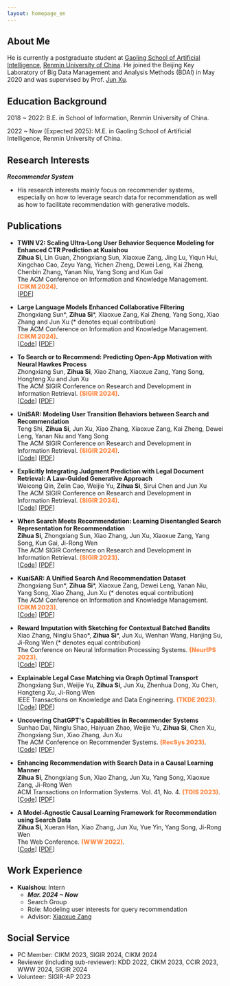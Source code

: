 ```yaml
---
layout: homepage_en
---
```


## About Me

He is currently a postgraduate student at [Gaoling School of Artificial Intelligence](http://ai.ruc.edu.cn/), [Renmin University of China](https://www.ruc.edu.cn/).
He joined the Beijing Key Laboratory of Big Data Management and Analysis Methods (BDAI) in May 2020 and was supervised by Prof. [Jun Xu](https://scholar.google.com/citations?user=su14mcEAAAAJ).


## Education Background

2018 ~ 2022: B.E. in School of Information, Renmin University of China.

2022 ~ Now (Expected 2025): M.E. in Gaoling School of Artificial Intelligence, Renmin University of China.

## Research Interests

***Recommender System***
- His research interests mainly focus on recommender systems, especially on how to leverage search data for recommendation as well as how to facilitate recommendation with generative models.



## Publications

- **TWIN V2: Scaling Ultra-Long User Behavior Sequence Modeling for Enhanced CTR Prediction at Kuaishou**
  <br>
  **Zihua Si**, Lin Guan, Zhongxiang Sun, Xiaoxue Zang, Jing Lu, Yiqun Hui, Xingchao Cao, Zeyu Yang, Yichen Zheng, Dewei Leng, Kai Zheng, Chenbin Zhang, Yanan Niu, Yang Song and Kun Gai
  <br>
  The ACM Conference on Information and Knowledge Management. <span style="color:#ff904f;font-weight:1000">(CIKM 2024)</span>.
  <br>
  [[PDF](https://arxiv.org/abs/2407.16357)]

- **Large Language Models Enhanced Collaborative Filtering**
  <br>
  Zhongxiang Sun\*, **Zihua Si**\*, Xiaoxue Zang, Kai Zheng, Yang Song, Xiao Zhang and Jun Xu (* denotes equal contribution)
  <br>
  The ACM Conference on Information and Knowledge Management. <span style="color:#ff904f;font-weight:1000">(CIKM 2024)</span>.
  <br>
  [[Code](https://github.com/Jeryi-Sun/LLM-CF)]
  [[PDF](https://arxiv.org/abs/2403.17688)]
  


- **To Search or to Recommend: Predicting Open-App Motivation with Neural Hawkes Process**
  <br>
  Zhongxiang Sun, **Zihua Si**, Xiao Zhang, Xiaoxue Zang, Yang Song, Hongteng Xu and Jun Xu 
  <br>
  The ACM SIGIR Conference on Research and Development in Information Retrieval. <span style="color:#ff904f;font-weight:1000">(SIGIR 2024)</span>. 
  <br>
  [[Code](https://github.com/Jeryi-Sun/NHP_OAM)]
  [[PDF](https://arxiv.org/abs/2404.03267)]

- **UniSAR: Modeling User Transition Behaviors between Search and Recommendation**
  <br>
  Teng Shi, **Zihua Si**, Jun Xu, Xiao Zhang, Xiaoxue Zang, Kai Zheng, Dewei Leng, Yanan Niu and Yang Song
  <br>
  The ACM SIGIR Conference on Research and Development in Information Retrieval. <span style="color:#ff904f;font-weight:1000">(SIGIR 2024)</span>. 
  <br>
  [[Code](https://github.com/TengShi-RUC/UniSAR)]
  [[PDF](https://arxiv.org/abs/2404.09520)]

- **Explicitly Integrating Judgment Prediction with Legal Document Retrieval: A Law-Guided Generative Approach**
  <br>
  Weicong Qin, Zelin Cao, Weijie Yu, **Zihua Si**, Sirui Chen and Jun Xu 
  <br>
  The ACM SIGIR Conference on Research and Development in Information Retrieval. <span style="color:#ff904f;font-weight:1000">(SIGIR 2024)</span>. 
  <br>
  [[Code](https://github.com/e-qin/gear)]
  [[PDF](https://arxiv.org/abs/2312.09591)]

- **When Search Meets Recommendation: Learning Disentangled Search Representation for Recommendation**
  <br>
  **Zihua Si**, Zhongxiang Sun, Xiao Zhang, Jun Xu, Xiaoxue Zang, Yang Song, Kun Gai, Ji-Rong Wen 
  <br>
  The ACM SIGIR Conference on Research and Development in Information Retrieval. <span style="color:#ff904f;font-weight:1000">(SIGIR 2023)</span>. 
  <br>
  [[Code](https://github.com/Ethan00Si/SESREC-SIGIR-2023)]
  [[PDF](https://arxiv.org/abs/2305.10822)] 

- **KuaiSAR: A Unified Search And Recommendation Dataset**
  <br>
  Zhongxiang Sun\*, **Zihua Si**\*, Xiaoxue Zang, Dewei Leng, Yanan Niu, Yang Song, Xiao Zhang, Jun Xu (* denotes equal contribution)
  <br>
  The ACM Conference on Information and Knowledge Management. <span style="color:#ff904f;font-weight:1000">(CIKM 2023)</span>.
  <br>
  [[Code](https://github.com/KuaiSAR/KuaiSAR.github.io)]
  [[PDF](https://arxiv.org/abs/2306.07705)] 

- **Reward Imputation with Sketching for Contextual Batched Bandits**
  <br>
  Xiao Zhang, Ninglu Shao\*, **Zihua Si**\*, Jun Xu, Wenhan Wang, Hanjing Su, Ji-Rong Wen (* denotes equal contribution)
  <br>
  The Conference on Neural Information Processing Systems. <span style="color:#ff904f;font-weight:1000">(NeurIPS 2023)</span>. 
  <br>
  [[Code](https://github.com/rainym00d/NeurIPS-2023-Reward-Imputation-with-Sketching-for-Contextual-Batched-Bandits)]
  [[PDF](https://arxiv.org/abs/2210.06719)]  

- **Explainable Legal Case Matching via Graph Optimal Transport**
  <br>
  Zhongxiang Sun, Weijie Yu, **Zihua Si**, Jun Xu, Zhenhua Dong, Xu Chen, Hongteng Xu, Ji-Rong Wen 
  <br>
  IEEE Transactions on Knowledge and Data Engineering. <span style="color:#ff904f;font-weight:1000">(TKDE 2023)</span>. 
  <br>
  [[Code](https://github.com/Jeryi-Sun/GEIOT-Match)]
  [[PDF](https://ieeexplore.ieee.org/document/10285038)]  


- **Uncovering ChatGPT's Capabilities in Recommender Systems**
  <br>
  Sunhao Dai, Ninglu Shao, Haiyuan Zhao, Weijie Yu, **Zihua Si**, Chen Xu, Zhongxiang Sun, Xiao Zhang, Jun Xu
  <br>
  The ACM Conference on Recommender Systems. <span style="color:#ff904f;font-weight:1000">(RecSys 2023)</span>.
  <br>
  [[Code](https://github.com/rainym00d/LLM4RS)]
  [[PDF](https://arxiv.org/abs/2305.02182)] 

- **Enhancing Recommendation with Search Data in a Causal Learning Manner**
  <br>
  **Zihua Si**, Zhongxiang Sun, Xiao Zhang, Jun Xu, Yang Song, Xiaoxue Zang, Ji-Rong Wen 
  <br>
  ACM Transactions on Information Systems. Vol. 41, No. 4. <span style="color:#ff904f;font-weight:1000">(TOIS 2023)</span>.
  <br>
  [[Code](https://github.com/Ethan00Si/IV4RecPlus-TOIS-2023)]
  [[PDF](https://dl.acm.org/doi/10.1145/3582425)] 

- **A Model-Agnostic Causal Learning Framework for Recommendation using Search Data**
  <br>
  **Zihua Si**, Xueran Han, Xiao Zhang, Jun Xu, Yue Yin, Yang Song, Ji-Rong Wen
  <br>
  The Web Conference. <span style="color:#ff904f;font-weight:1000">(WWW 2022)</span>.
  <br>
  [[Code](https://github.com/Ethan00Si/Instrumental-variables-for-recommendation)]
  [[PDF](https://arxiv.org/pdf/2202.04514.pdf)] 
  <!-- <strong><i style="color:#e74d3c">Oral Presentation</i></strong> -->



  


## Work Experience

- **Kuaishou**: Intern
  - ***Mar. 2024 ~ Now***
  - Search Group
  - Role: Modeling user interests for query recommendation
  - Advisor: [Xiaoxue Zang](https://scholar.google.com/citations?user=xjeBnbUAAAAJ&hl=zh-CN)


## Social Service

- PC Member: CIKM 2023, SIGIR 2024, CIKM 2024
- Reviewer (including sub-reviewer): KDD 2022, CIKM 2023, CCIR 2023, WWW 2024, SIGIR 2024
- Volunteer: SIGIR-AP 2023
